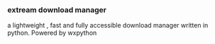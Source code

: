 ### extream download manager
 a lightweight , fast and fully accessible download manager written in python. Powered by wxpython